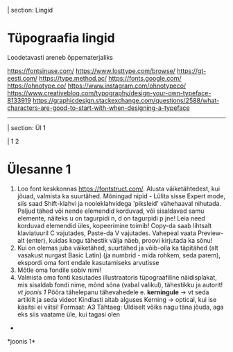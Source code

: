 | section: Lingid

# Tüpograafia lingid

Loodetavasti areneb õppematerjaliks

https://fontsinuse.com/
https://www.losttype.com/browse/
https://gt-eesti.com/
https://type.method.ac/
https://fonts.google.com/
https://ohnotype.co/
https://www.instagram.com/ohnotypeco/
https://www.creativebloq.com/typography/design-your-own-typeface-8133919
https://graphicdesign.stackexchange.com/questions/2588/what-characters-are-good-to-start-with-when-designing-a-typeface


---

| section: Ül 1

| 1 2

# Ülesanne 1

1. Loo font keskkonnas https://fontstruct.com/. Alusta väiketähtedest, kui jõuad, valmista ka suurtähed. Mõningad nipid - Lülita sisse Expert mode, siis saad Shift-klahvi ja nooleklahvidega 'piksleid' vähehaaval nihutada. Paljud tähed või nende elemendid korduvad, või sisaldavad samu elemente, näiteks u on tagurpidi n, d on tagurpidi p jne! Leia need korduvad elemendid üles, kopeerimine toimib! Copy-da saab lihtsalt klaviatuuril C vajutades, Paste-da V vajutades. Vahepeal vaata Preview-alt (enter), kuidas kogu tähestik välja näeb, proovi kirjutada ka sõnu!
2. Kui on olemas juba väiketähed, suurtähed ja võib-olla ka täpitähed (alt vasakust nurgast Basic Latin) (ja numbrid - mida rohkem, seda parem), ekspordi oma font endale kasutamiseks arvutisse
3. Mõtle oma fondile sobiv nimi!
4. Valmista oma fonti kasutades illustraatoris tüpograafiline näidisplakat, mis sisaldab fondi nime, mõnd sõna (vabal valikul), tähestikku ja autorit! *vt joonis 1*
Pööra tähelepanu tähevahedele e. **kerningule** -> vt <f-link to="https://design.tutsplus.com/tutorials/understanding-auto-optical-and-metrics-kerning-in-adobe-illustrator--cms-21679">seda artiklit</f-link>
ja <f-link to="https://youtu.be/m7miv0wy8Sc?t=28">seda videot</f-link>
Kindlasti aitab alguses Kerning -> optical, kui ise käsitsi ei viitsi!
Formaat: A3
Tähtaeg: Üldiselt võiks nagu täna jõuda, aga eks siis vaatame üle, kui tagasi olen

-

<f-image src="https://mir-s3-cdn-cf.behance.net/project_modules/disp/8c6ef932204479.5673422a78f15.jpg">
<f-image src="https://pro2-bar-s3-cdn-cf4.myportfolio.com/1d3be1cb-6106-4e48-aa11-4b5fb6a01c2a/5bd76280-cd9f-4cd3-8594-605dd3f8e21e_rw_1920.png">
*joonis 1*
